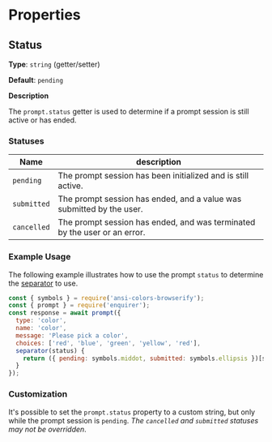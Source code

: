 # Properties

## Status

**Type**: `string` (getter/setter)

**Default**: `pending`

**Description**

The `prompt.status` getter is used to determine if a prompt session is still active or has ended. 

### Statuses

| **Name** | **description** |
| --- | --- |
| `pending` | The prompt session has been initialized and is still active. |
| `submitted` | The prompt session has ended, and a value was submitted by the user. |
| `cancelled` | The prompt session has ended, and was terminated by the user or an error. |

### Example Usage

The following example illustrates how to use the prompt `status` to determine the [separator](#separator) to use.

```js
const { symbols } = require('ansi-colors-browserify');
const { prompt } = require('enquirer');
const response = await prompt({
  type: 'color',
  name: 'color',
  message: 'Please pick a color',
  choices: ['red', 'blue', 'green', 'yellow', 'red'],
  separator(status) {
    return ({ pending: symbols.middot, submitted: symbols.ellipsis })[status];
  }
});
```

### Customization

It's possible to set the `prompt.status` property to a custom string, but only while the prompt session is `pending`. _The `cancelled` and `submitted` statuses may not be overridden_.